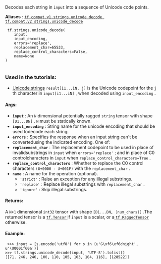 Decodes each string in  `input`  into a sequence of Unicode code points.

**Aliases** : [ `tf.compat.v1.strings.unicode_decode` ](/api_docs/python/tf/strings/unicode_decode), [ `tf.compat.v2.strings.unicode_decode` ](/api_docs/python/tf/strings/unicode_decode)

```
 tf.strings.unicode_decode(
    input,
    input_encoding,
    errors='replace',
    replacement_char=65533,
    replace_control_characters=False,
    name=None
)
 
```

### Used in the tutorials:
- [Unicode strings](https://tensorflow.google.cn/tutorials/load_data/unicode)
 `result[i1...iN, j]`  is the Unicode codepoint for the  `j` th character in `input[i1...iN]` , when decoded using  `input_encoding` .

#### Args:
- **`input`** : An  `N`  dimensional potentially ragged  `string`  tensor with shape `[D1...DN]` .   `N`  must be statically known.
- **`input_encoding`** : String name for the unicode encoding that should be used todecode each string.
- **`errors`** : Specifies the response when an input string can't be convertedusing the indicated encoding. One of:
- **`replacement_char`** : The replacement codepoint to be used in place of invalidsubstrings in  `input`  when  `errors='replace'` ; and in place of C0 controlcharacters in  `input`  when  `replace_control_characters=True` .
- **`replace_control_characters`** : Whether to replace the C0 control characters `(U+0000 - U+001F)`  with the  `replacement_char` .
- **`name`** : A name for the operation (optional).
    -  `'strict'` : Raise an exception for any illegal substrings.
    -  `'replace'` : Replace illegal substrings with  `replacement_char` .
    -  `'ignore'` : Skip illegal substrings.


#### Returns:
A  `N+1`  dimensional  `int32`  tensor with shape  `[D1...DN, (num_chars)]` .The returned tensor is a [ `tf.Tensor` ](https://tensorflow.google.cn/api_docs/python/tf/Tensor) if  `input`  is a scalar, or a[ `tf.RaggedTensor` ](https://tensorflow.google.cn/api_docs/python/tf/RaggedTensor) otherwise.

#### Example:


```
 >>> input = [s.encode('utf8') for s in (u'G\xf6\xf6dnight', u'\U0001f60a')]
>>> tf.strings.unicode_decode(input, 'UTF-8').tolist()
[[71, 246, 246, 100, 110, 105, 103, 104, 116], [128522]]
 
```

